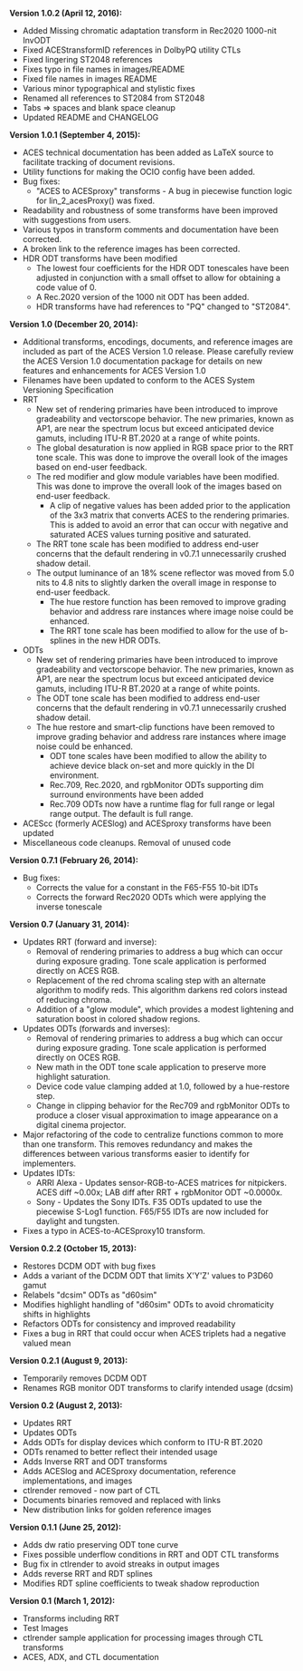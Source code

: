 **Version 1.0.2 (April 12, 2016):**
  * Added Missing chromatic adaptation transform in Rec2020 1000-nit InvODT
  * Fixed ACEStransformID references in DolbyPQ utility CTLs
  * Fixed lingering ST2048 references
  * Fixes typo in file names in images/README
  * Fixed file names in images README
  * Various minor typographical and stylistic fixes
  * Renamed all references to ST2084 from ST2048
  * Tabs => spaces and blank space cleanup
  * Updated README and CHANGELOG

**Version 1.0.1 (September 4, 2015):**
  * ACES technical documentation has been added as LaTeX source to facilitate tracking of document revisions.
  * Utility functions for making the OCIO config have been added.
  * Bug fixes:
      * "ACES to ACESproxy" transforms - A bug in piecewise function logic for lin_2_acesProxy() was fixed. 
  * Readability and robustness of some transforms have been improved with suggestions from users.
  * Various typos in transform comments and documentation have been corrected.
  * A broken link to the reference images has been corrected.
  * HDR ODT transforms have been modified
      * The lowest four coefficients for the HDR ODT tonescales have been adjusted in conjunction with a small offset to allow for obtaining a code value of 0.
      * A Rec.2020 version of the 1000 nit ODT has been added.
      * HDR transforms have had references to "PQ" changed to "ST2084".

**Version 1.0 (December 20, 2014):**
  * Additional transforms, encodings, documents, and reference images are included as part of the ACES Version 1.0 release. Please carefully review the ACES Version 1.0 documentation package for details on new features and enhancements for ACES Version 1.0
  * Filenames have been updated to conform to the ACES System Versioning Specification
  * RRT     
      * New set of rendering primaries have been introduced to improve gradeability and vectorscope behavior.  The new primaries, known as AP1, are near the spectrum locus but exceed anticipated device gamuts, including ITU-R BT.2020 at a range of white points.  
      * The global desaturation is now applied in RGB space prior to the RRT tone scale.  This was done to improve the overall look of the images based on end-user feedback.
    * The red modifier and glow module variables have been modified.  This was done to improve the overall look of the images based on end-user feedback. 
      * A clip of negative values has been added prior to the application of the 3x3 matrix that converts ACES to the rendering primaries. This is added to avoid an error that can occur with negative and saturated ACES values turning positive and saturated.
    * The RRT tone scale has been modified to address end-user concerns that the default rendering in v0.7.1 unnecessarily crushed shadow detail. 
    * The output luminance of an 18% scene reflector was moved from 5.0 nits to 4.8 nits to slightly darken the overall image in response to end-user feedback.     
      * The hue restore function has been removed to improve grading behavior and address rare instances where image noise could be enhanced.
      * The RRT tone scale has been modified to allow for the use of b-splines in the new HDR ODTs.
  * ODTs
      * New set of rendering primaries have been introduced to improve gradeability and vectorscope behavior.  The new primaries, known as AP1, are near the spectrum locus but exceed anticipated device gamuts, including ITU-R BT.2020 at a range of white points.
    * The ODT tone scale has been modified to address end-user concerns that the default rendering in v0.7.1 unnecessarily crushed shadow detail.
    * The hue restore and smart-clip functions have been removed to improve grading behavior and address rare instances where image noise could be enhanced.
      * ODT tone scales have been modified to allow the ability to achieve device black on-set and more quickly in the DI environment.
      * Rec.709, Rec.2020, and rgbMonitor ODTs supporting dim surround environments have been added
      * Rec.709 ODTs now have a runtime flag for full range or legal range output. The default is full range.
  * ACEScc (formerly ACESlog) and ACESproxy transforms have been updated
  * Miscellaneous code cleanups. Removal of unused code

  
**Version 0.7.1 (February 26, 2014):**
  * Bug fixes:
    * Corrects the value for a constant in the F65-F55 10-bit IDTs
    * Corrects the forward Rec2020 ODTs which were applying the inverse tonescale

**Version 0.7 (January 31, 2014):**
  * Updates RRT (forward and inverse):
    * Removal of rendering primaries to address a bug which can occur during exposure grading. Tone scale application is performed directly on ACES RGB.
    * Replacement of the red chroma scaling step with an alternate algorithm to modify reds. This algorithm darkens red colors instead of reducing chroma.
    * Addition of a "glow module", which provides a modest lightening and saturation boost in colored shadow regions.
  * Updates ODTs (forwards and inverses):
    * Removal of rendering primaries to address a bug which can occur during exposure grading. Tone scale application is performed directly on OCES RGB.
    * New math in the ODT tone scale application to preserve more highlight saturation. 
    * Device code value clamping added at 1.0, followed by a hue-restore step. 
    * Change in clipping behavior for the Rec709 and rgbMonitor ODTs to produce a closer visual approximation to image appearance on a digital cinema projector.
  * Major refactoring of the code to centralize functions common to more than one transform. This removes redundancy and makes the differences between various transforms easier to identify for implementers.  
  * Updates IDTs:
    * ARRI Alexa - Updates sensor-RGB-to-ACES matrices for nitpickers. ACES diff ~0.00x; LAB diff after RRT + rgbMonitor ODT ~0.0000x.
    * Sony - Updates the Sony IDTs. F35 ODTs updated to use the piecewise S-Log1 function. F65/F55 IDTs are now included for daylight and tungsten.
  * Fixes a typo in ACES-to-ACESproxy10 transform.

**Version 0.2.2 (October 15, 2013):**
  * Restores DCDM ODT with bug fixes
  * Adds a variant of the DCDM ODT that limits X'Y'Z' values to P3D60 gamut
  * Relabels "dcsim" ODTs as "d60sim"
  * Modifies highlight handling of "d60sim" ODTs to avoid chromaticity shifts in highlights
  * Refactors ODTs for consistency and improved readability
  * Fixes a bug in RRT that could occur when ACES triplets had a negative valued mean

**Version 0.2.1 (August 9, 2013):**
  * Temporarily removes DCDM ODT
  * Renames RGB monitor ODT transforms to clarify intended usage (dcsim)

**Version 0.2 (August 2, 2013):**
  * Updates RRT
  * Updates ODTs
  * Adds ODTs for display devices which conform to ITU-R BT.2020
  * ODTs renamed to better reflect their intended usage
  * Adds Inverse RRT and ODT transforms
  * Adds ACESlog and ACESproxy documentation, reference implementations, and images  
  * ctlrender removed - now part of CTL
  * Documents binaries removed and replaced with links
  * New distribution links for golden reference images

**Version 0.1.1 (June 25, 2012):**
  * Adds dw ratio preserving ODT tone curve
  * Fixes possible underflow conditions in RRT and ODT CTL transforms
  * Bug fix in ctlrender to avoid streaks in output images
  * Adds reverse RRT and RDT splines
  * Modifies RDT spline coefficients to tweak shadow reproduction

**Version 0.1 (March 1, 2012):**
  * Transforms including RRT
  * Test Images
  * ctlrender sample application for processing images through CTL transforms
  * ACES, ADX, and CTL documentation